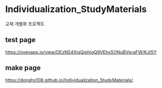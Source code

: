 # Individualization_StudyMaterials
교재 개별화 프로젝트

## test page
https://ovenapp.io/view/DEzNS4XjgQiphjgQ9VEhxSONuBVpraFW/KJt5Y

## make page
https://dongho108.github.io/Individualization_StudyMaterials/.
